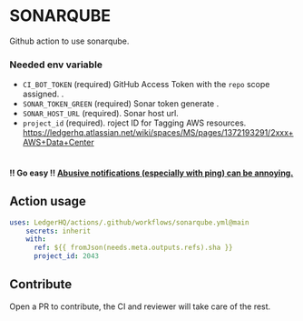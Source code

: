 # SONARQUBE

Github action to use sonarqube.

### Needed env variable

- `CI_BOT_TOKEN` (required) GitHub Access Token with the `repo` scope assigned. .
- `SONAR_TOKEN_GREEN` (required) Sonar token generate .
- `SONAR_HOST_URL` (required). Sonar host url.
- `project_id` (required). roject ID for Tagging AWS resources. https://ledgerhq.atlassian.net/wiki/spaces/MS/pages/1372193291/2xxx+AWS+Data+Center
#### <br> !! Go easy !! <ins> Abusive notifications (especially with ping) can be annoying. </ins>

## Action usage

```yaml
uses: LedgerHQ/actions/.github/workflows/sonarqube.yml@main
    secrets: inherit
    with:
      ref: ${{ fromJson(needs.meta.outputs.refs).sha }}
      project_id: 2043
```

## Contribute

Open a PR to contribute, the CI and reviewer will take care of the rest.

